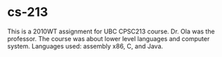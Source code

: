 # cs-213
This is a 2010WT assignment for UBC CPSC213 course.
Dr. Ola was the professor.
The course was about lower level languages and computer system.
Languages used: assembly x86, C, and Java.
